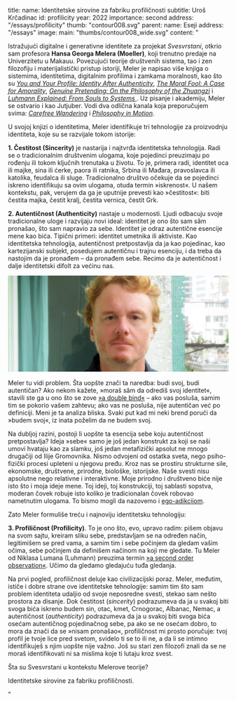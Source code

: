 title:
    name: Identitetske sirovine za fabriku profiličnosti 
    subtitle: Uroš Krčadinac
id: profilicity
year: 2022
importance: second
address: "/essays/profilicity"
thumb: "contour008.svg"
parent:
    name: Eseji
    address: "/essays"
image:
    main: "thumbs/contour008_wide.svg"
content: "<p class='regular'>Istražujući digitalne i generativne identitete za projekat <em>Svesvrstani</em>, otkrio sam profesora <strong>Hansa Georga Melera (Moeller)</strong>, koji trenutno predaje na Univerzitetu u Makauu. Povezujući teorije društvenih sistema, tao i zen filozofiju i materijalistički pristup istoriji, Meler je napisao više knjiga o sistemima, identitetima, digitalnim profilima i zamkama moralnosti, kao što su <em><a href='http://cup.columbia.edu/book/you-and-your-profile/9780231196017' target='_blank'>You and Your Profile: Identity After Authenticity</a></em>, <em><a href='http://cup.columbia.edu/book/the-moral-fool/9780231145084' target='_blank'>The Moral Fool: A Case for Amorality</a></em>, <em><a href='http://cup.columbia.edu/book/genuine-pretending/9780231183994' target='_blank'>Genuine Pretending: On the Philosophy of the Zhuangzi</a></em> i <em><a href='https://www.amazon.com/Luhmann-Explained-Souls-Systems-Ideas/dp/0812695984' target='_blank'>Luhmann Explained: From Souls to Systems </a></em>. Uz pisanje i akademiju, Meler se ostvario i kao Jutjuber. Vodi dva odlična kanala koja preporučujem svima: <em><a href='https://www.youtube.com/@carefreewandering' target='_blank'>Carefree Wandering</a></em> i <em><a href='https://www.youtube.com/@philosophyinmotion' target='_blank'>Philosophy in Motion</a></em>.</p>
<p class='regular'>U svojoj knjizi o identitetima, Meler identifikuje tri tehnologije za proizvodnju identiteta, koje su se razvijale tokom istorije:</p>
<p class='regular'><strong>1. Čestitost (Sincerity)</strong> je nastarija i najtvrđa identitetska tehnologija. Radi se o tradicionalnim društvenim ulogama, koje pojedinci preuzimaju po rođenju ili tokom ključnih trenutaka u životu. To je, primera radi, identitet oca ili majke, sina ili ćerke, paora ili ratnika, Srbina ili Mađara, pravoslavca ili katolika, feudalca ili sluge. Tradicionalno društvo očekuje da se pojedinci iskreno identifikuju sa ovim ulogama, otuda termin »iskrenost«. U našem kontekstu, pak, verujem da ga je uputnije prevesti kao »čestitost«: biti čestita majka, čestit kralj, čestita vernica, čestit Grk.</p>
<p class='regular'><strong>2. Autentičnost (Authenticity)</strong> nastaje u modernosti. Ljudi odbacuju svoje tradicionalne uloge i razvijaju novi ideal: identitet je ono što sam sâm pronašao, što sam napravio za sebe. Identitet je odraz autentične esencije mene kao bića. Tipični primeri: identitet umetnika ili aktiviste. Kao identitetska tehnologija, autentičnost pretpostavlja da ja kao pojedinac, kao kartezijanski subjekt, posedujem autentičnu i trajnu esenciju, i da treba da nastojim da je pronađem – da pronađem sebe. Recimo da je autentičnost i dalje identitetski difolt za većinu nas.</p>
<div class='img-container'>
    <img src='/static/space/svesvrstani/media/meler.jpg'>
</div>
<p class='regular'>Meler tu vidi problem. Šta uopšte znači ta naredba: budi svoj, budi autentičan? Ako nekom kažete, »moraš sâm da odrediš svoj identitet«, stavili ste ga u ono što se zove <a href='https://www.youtube.com/watch?v=Cu1lnTQM0Gw' target='_blank'>»a double bind«</a> – ako vas posluša, samim tim se pokorio vašem zahtevu; ako vas ne posluša, nije autentičan već po definiciji. Meni je ta analiza bliska. Svaki put kad mi neki brend poruči da »budem svoj«, iz inata poželim da ne budem svoj.</p>
<p class='regular'>Na dubljoj razini, postoji li uopšte ta esencija sebe koju autentičnost pretpostavlja? Ideja »sebe« samo je još jedan konstrukt za koji se naši umovi hvataju kao za slamku, još jedan metafizički apsolut ne mnogo drugačiji od Ilije Gromovnika. Nismo odvojeni od ostatka sveta, nego psiho-fizički procesi upleteni u njegovu pređu. Kroz nas se prostiru strukturne sile, ekonomske, društvene, prirodne, biološke, istorijske. Naše svesti nisu apsolutne nego relativne i interaktivne. Moje prirodno i društveno biće nije isto što i moja ideje mene. Toj ideji, toj konstrukciji, toj sablasti sopstva, moderan čovek robuje isto koliko je tradicionalan čovek robovao nametnutim ulogama. To bismo mogli da nazovemo i <a href='/rad/sveska/bantustan-interactive-exhibition/' target='_blank'>ego-adikcijom</a>.</p>
<p class='regular'>Zato Meler formuliše treću i najnoviju identitetsku tehnologiju:</p>
<p class='regular'><strong>3. Profiličnost (Profilicity)</strong>. To je ono što, evo, upravo radim: pišem objavu na svom sajtu, kreiram sliku sebe, predstavljam se na određen način, legitimišem se pred vama, a samim tim i sebe počinjem da gledam vašim očima, sebe počinjem da definišem načinom na koji me gledate. Tu Meler od Niklasa Lumana (Luhmann) preuzima termin <a href='https://www.youtube.com/watch?v=6cSkb1KppNc' target='_blank'>»a second order observation«</a>. Učimo da gledamo gledajuću tuđa gledanja.</p>
<p class='regular'>Na prvi pogled, profiličnost deluje kao civilizacijski poraz. Meler, međutim, ističe i dobre strane ove identitetske tehnologije: samim tim što sam problem identiteta udaljio od svoje neposredne svesti, stekao sam nešto prostora za disanje. Dok čestitost (<em>sincerity</em>) podrazumeva da ja u svakoj biti svoga bića iskreno budem sin, otac, kmet, Crnogorac, Albanac, Nemac, a autentičnost (<em>authenticity</em>) podrazumeva da ja u svakoj biti svoga bića osećam autentičnog pojedinačnog sebe, pa ako se ne osećam dobro, to mora da znači da se »nisam pronašao«, profiličnost mi prosto poručuje: tvoj profil je tvoje lice pred svetom, svidelo ti se to ili ne, a da li se intimno identifikuješ s njim uopšte nije važno. Još su stari zen filozofi znali da se ne moraš identifikovati ni sa mislima koje ti lutaju kroz svest.</p>
<p class='regular'>Šta su Svesvrstani u kontekstu Melerove teorije?</p>
<p class='regular'>Identitetske sirovine za fabriku profiličnosti.</p>"